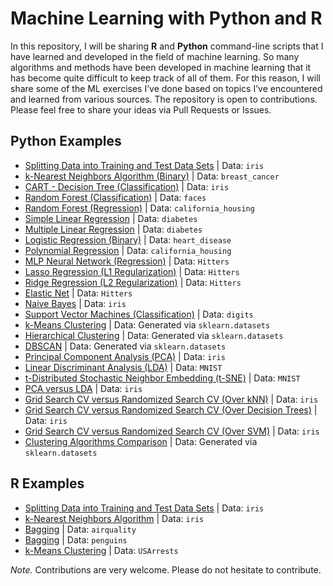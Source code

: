 # Machine Learning with Python and R
In this repository, I will be sharing **R** and **Python** command-line scripts that I have learned and developed in the field of machine learning. So many algorithms and methods have been developed in machine learning that it has become quite difficult to keep track of all of them. For this reason, I will share some of the ML exercises I’ve done based on topics I’ve encountered and learned from various sources. The repository is open to contributions. Please feel free to share your ideas via Pull Requests or Issues.

## **Python Examples**

+ [Splitting Data into Training and Test Data Sets](https://github.com/gungorMetehan/Machine-Learning-with-Python-and-R/blob/main/Python-codes/splitting_data.py) | Data: `iris`
+ [k-Nearest Neighbors Algorithm (Binary)](https://github.com/gungorMetehan/Machine-Learning-with-Python-and-R/blob/main/Python-codes/knn_binary.py) | Data: `breast_cancer`
+ [CART - Decision Tree (Classification)](https://github.com/gungorMetehan/Machine-Learning-with-Python-and-R/blob/main/Python-codes/dtree_classification.py) | Data: `iris`
+ [Random Forest (Classification)](https://github.com/gungorMetehan/Machine-Learning-with-Python-and-R/blob/main/Python-codes/random_forest.py) | Data: `faces`
+ [Random Forest (Regression)](https://github.com/gungorMetehan/ML-with-Python-and-R/blob/main/Python-codes/random_forest_regression.py) | Data: `california_housing`
+ [Simple Linear Regression](https://github.com/gungorMetehan/ML-with-Python-and-R/blob/main/Python-codes/simple_linear_regression.py) | Data: `diabetes`
+ [Multiple Linear Regression](https://github.com/gungorMetehan/ML-with-Python-and-R/blob/main/Python-codes/multiple_linear_regression.py) | Data: `diabetes`
+ [Logistic Regression (Binary)](https://github.com/gungorMetehan/ML-with-Python-and-R/blob/main/Python-codes/logistic_regression.py) | Data: `heart_disease`
+ [Polynomial Regression](https://github.com/gungorMetehan/ML-with-Python-and-R/blob/main/Python-codes/polynomial_regression.py) | Data: `california_housing`
+ [MLP Neural Network (Regression)](https://github.com/gungorMetehan/ML-with-Python-and-R/blob/main/Python-codes/mlp.py) | Data: `Hitters`
+ [Lasso Regression (L1 Regularization)](https://github.com/gungorMetehan/ML-with-Python-and-R/blob/main/Python-codes/lasso_regression.py) | Data: `Hitters`
+ [Ridge Regression (L2 Regularization)](https://github.com/gungorMetehan/ML-with-Python-and-R/blob/main/Python-codes/ridge_regression.py) | Data: `Hitters`
+ [Elastic Net](https://github.com/gungorMetehan/ML-with-Python-and-R/blob/main/Python-codes/elasticnet.py) | Data: `Hitters`
+ [Naive Bayes](https://github.com/gungorMetehan/ML-with-Python-and-R/blob/main/Python-codes/naive_bayes.py) | Data: `iris`
+ [Support Vector Machines (Classification)](https://github.com/gungorMetehan/ML-with-Python-and-R/blob/main/Python-codes/SVM.py) | Data: `digits`
+ [k-Means Clustering](https://github.com/gungorMetehan/ML-with-Python-and-R/blob/main/Python-codes/kmeans_clustering.py) | Data: Generated via `sklearn.datasets`
+ [Hierarchical Clustering](https://github.com/gungorMetehan/ML-with-Python-and-R/blob/main/Python-codes/hierarchical_clustering.py) | Data: Generated via `sklearn.datasets`
+ [DBSCAN](https://github.com/gungorMetehan/ML-with-Python-and-R/blob/main/Python-codes/dbscan.py) | Data: Generated via `sklearn.datasets`
+ [Principal Component Analysis (PCA)](https://github.com/gungorMetehan/ML-with-Python-and-R/blob/main/Python-codes/pca.py) | Data: `iris`
+ [Linear Discriminant Analysis (LDA)](https://github.com/gungorMetehan/ML-with-Python-and-R/blob/main/Python-codes/lda.py) | Data: `MNIST`
+ [t-Distributed Stochastic Neighbor Embedding (t-SNE)](https://github.com/gungorMetehan/ML-with-Python-and-R/blob/main/Python-codes/tsne.py) | Data: `MNIST`
+ [PCA versus LDA](https://github.com/gungorMetehan/ML-with-Python-and-R/blob/main/Python-codes/pca_versus_lda.py) | Data: `iris`
+ [Grid Search CV versus Randomized Search CV (Over kNN)](https://github.com/gungorMetehan/ML-with-Python-and-R/blob/main/Python-codes/grid_search_vs_randomized_search_cv_KNN.py) | Data: `iris`
+ [Grid Search CV versus Randomized Search CV (Over Decision Trees)](https://github.com/gungorMetehan/ML-with-Python-and-R/blob/main/Python-codes/grid_search_vs_randomized_search_cv_DT.py) | Data: `iris`
+ [Grid Search CV versus Randomized Search CV (Over SVM)](https://github.com/gungorMetehan/ML-with-Python-and-R/blob/main/Python-codes/grid_search_vs_randomized_search_cv_SVM.py) | Data: `iris`
+ [Clustering Algorithms Comparison](https://github.com/gungorMetehan/ML-with-Python-and-R/blob/main/Python-codes/clustering_algorithms_comparison.py) | Data: Generated via `sklearn.datasets`


## **R Examples**

+ [Splitting Data into Training and Test Data Sets](https://github.com/gungorMetehan/Machine-Learning-with-Python-and-R/blob/main/R-codes/splitting_data.R) | Data: `iris`
+ [k-Nearest Neighbors Algorithm](https://github.com/gungorMetehan/Machine-Learning-with-Python-and-R/blob/main/R-codes/kNN_modeling.R) | Data: `iris`
+ [Bagging](https://github.com/gungorMetehan/Machine-Learning-with-Python-and-R/blob/main/R-codes/bagging.R) | Data: `airquality`
+ [Bagging](https://github.com/gungorMetehan/Machine-Learning-with-Python-and-R/blob/main/R-codes/bagging_2.R) | Data: `penguins`
+ [k-Means Clustering](https://github.com/gungorMetehan/ML-with-Python-and-R/tree/main/R-codes) | Data: `USArrests`



*Note.* Contributions are very welcome. Please do not hesitate to contribute.
